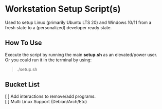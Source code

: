 # Workstation Setup Script(s)
Used to setup Linux (primarily Ubuntu LTS 20) and Windows 10/11 from a fresh state to a (personalized) developer ready state.

## How To Use
Execute the script by running the main **setup.sh** as an elevated/power user. Or you could run it in the terminal by using:
> ./setup.sh


## Bucket List
[ ] Add interactions to remove/add programs.
<br />
[ ] Multi Linux Support (Debian/Arch/Etc)